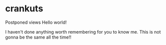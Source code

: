 # crankuts
Postponed views
Hello world!

I haven't done anything worth remembering for you to know me. This is not gonna be the same all the time!!

